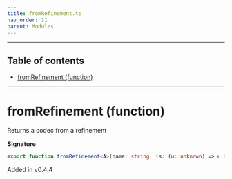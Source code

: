 ```yaml
---
title: fromRefinement.ts
nav_order: 11
parent: Modules
---
```


---

<h2 class="text-delta">Table of contents</h2>

- [fromRefinement (function)](#fromrefinement-function)

---

# fromRefinement (function)

Returns a codec from a refinement

**Signature**

```ts
export function fromRefinement<A>(name: string, is: (u: unknown) => u is A): t.Type<A, A, unknown> { ... }
```

Added in v0.4.4

